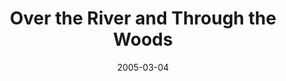 ---
title: Over the River and Through the Woods
date: 2005-03-04
closing_date: 2005-03-19
layout: productions
playbill:
Theatre: Theatre Jacksonville
venue: Harold K. Smith Playhouse
cast:
- Nick Cristano: Michael Smithgall
- Frank Gianelli: Russ Kirk
- Aida Gianelli: Susan Carcaba
- Nunzio Cristano: Mark Wright
- Emma Cristano: Susan Pope
- Caitlin O'Hare: Tina Moroni
crew:
- Artistic Director: Jean Tait
- Technical Direcor: Jeffery L. Wagoner
- Scenic Design: Kelly J. Wagoner
- Lighting Design: Jeffery L. Wagoner
- Costume Design: Audrey Wagner
- Stage Manager: Michelle Simkulet
- Assistant Technical Director: Peter van Vliet
- Assistant Stage Manager: Sara Green
- Set Dressings: Kelly J. Wagoner
- Properties: Carole Ficheria
- Sound Design:
  - Michelle Simkulet
  - Jean Tait
- Light Board Operation: Gloria Pepe
- Sound Board Operator: Michelle Simkulet
- Running Crew: Carole Ficheria
- Set Construction:
  - Nicole Blue
  - Jon Brenan
  - Emily Cabrera
  - Laura Hutton
  - Gloria Pepe
  - Peter van Vliet
  - Kelly J. Wagoner
---